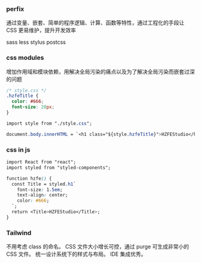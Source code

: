 


### perfix

通过变量、嵌套、简单的程序逻辑、计算、函数等特性，通过工程化的手段让 CSS 更易维护，提升开发效率

sass less stylus postcss


### css modules

增加作用域和模块依赖，用解决全局污染的痛点以及为了解决全局污染而嵌套过深的问题 

```css
/* style.css */
.hzfeTitle {
  color: #666;
  font-size: 20px;
}

import style from "./style.css";

document.body.innerHTML = `<h1 class="${style.hzfeTitle}">HZFEStudio</h1>`;
```


### css in js

```css
import React from "react";
import styled from "styled-components";

function hzfe() {
  const Title = styled.h1`
    font-size: 1.5em;
    text-align: center;
    color: #666;
  `;
  return <Title>HZFEStudio</Title>;
}
```


### Tailwind

不用考虑 class 的命名。
CSS 文件大小增长可控，通过 purge 可生成非常小的 CSS 文件。
统一设计系统下的样式与布局。
IDE 集成优秀。